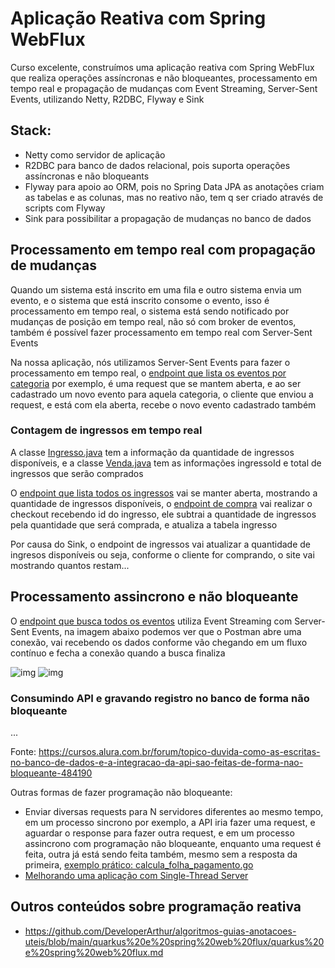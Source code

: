 # Aplicação Reativa com Spring WebFlux

Curso excelente, construímos uma aplicação reativa com Spring WebFlux
que realiza operações assíncronas e não bloqueantes, processamento em tempo real
e propagação de mudanças com Event Streaming, Server-Sent Events, utilizando Netty, 
R2DBC, Flyway e Sink

## Stack:
- Netty como servidor de aplicação
- R2DBC para banco de dados relacional, pois suporta operações assíncronas e não bloqueants
- Flyway para apoio ao ORM, pois no Spring Data JPA as anotações criam as tabelas e as colunas, 
mas no reativo não, tem q ser criado através de scripts com Flyway
- Sink para possibilitar a propagação de mudanças no banco de dados

## Processamento em tempo real com propagação de mudanças

Quando um sistema está inscrito em uma fila e outro sistema envia um evento, e o sistema que está 
inscrito consome o evento, isso é processamento em tempo real, o sistema está sendo notificado 
por mudanças de posição em tempo real, não só com broker de eventos, também é possível fazer 
processamento em tempo real com Server-Sent Events

Na nossa aplicação, nós utilizamos Server-Sent Events para fazer o processamento em tempo real,
o [endpoint que lista os eventos por categoria](https://github.com/DeveloperArthur/aplicacao-reativa-spring-webflux/blob/main/src/main/java/br/com/alura/codechella/api/EventoController.java) por exemplo, é uma request que se mantem aberta, 
e ao ser cadastrado um novo evento para aquela categoria, o cliente que enviou a request, e 
está com ela aberta, recebe o novo evento cadastrado também

### Contagem de ingressos em tempo real

A classe [Ingresso.java](https://github.com/DeveloperArthur/aplicacao-reativa-spring-webflux/blob/main/src/main/java/br/com/alura/codechella/domain/Ingresso.java) tem a informação da quantidade de ingressos disponíveis, e a classe
[Venda.java](https://github.com/DeveloperArthur/aplicacao-reativa-spring-webflux/blob/main/src/main/java/br/com/alura/codechella/domain/Venda.java) tem as informações ingressoId e total de ingressos que serão comprados

O [endpoint que lista todos os ingressos](https://github.com/DeveloperArthur/aplicacao-reativa-spring-webflux/blob/main/src/main/java/br/com/alura/codechella/api/IngressoController.java) vai se manter aberta, mostrando a quantidade de ingressos
disponíveis, o [endpoint de compra](https://github.com/DeveloperArthur/aplicacao-reativa-spring-webflux/blob/main/src/main/java/br/com/alura/codechella/api/IngressoController.java) vai realizar o checkout recebendo id do ingresso, ele subtrai
a quantidade de ingressos pela quantidade que será comprada, e atualiza a tabela ingresso

Por causa do Sink, o endpoint de ingressos vai atualizar a quantidade de ingresos disponíveis
ou seja, conforme o cliente for comprando, o site vai mostrando quantos restam...

## Processamento assincrono e não bloqueante

O [endpoint que busca todos os eventos](https://github.com/DeveloperArthur/aplicacao-reativa-spring-webflux/blob/main/src/main/java/br/com/alura/codechella/api/EventoController.java) utiliza Event Streaming com Server-Sent Events, na imagem
abaixo podemos ver que o Postman abre uma conexão, vai recebendo os dados conforme vão chegando
em um fluxo contínuo e fecha a conexão quando a busca finaliza

![img](./assets/Captura%20de%20Tela%202025-02-17%20às%2017.20.07.png)
![img](./assets/Captura%20de%20Tela%202025-02-17%20às%2017.20.34.png)

### Consumindo API e gravando registro no banco de forma não bloqueante

...

Fonte: https://cursos.alura.com.br/forum/topico-duvida-como-as-escritas-no-banco-de-dados-e-a-integracao-da-api-sao-feitas-de-forma-nao-bloqueante-484190

Outras formas de fazer programação não bloqueante:
- Enviar diversas requests para N servidores diferentes ao mesmo tempo, em um processo sincrono por 
exemplo, a API iria fazer uma request, e aguardar o response para fazer outra request, e em um 
processo assincrono com programação não bloqueante, enquanto uma request é feita, outra já está 
sendo feita também, mesmo sem a resposta da primeira, [exemplo prático: calcula_folha_pagamento.go](https://github.com/DeveloperArthur/golang-first-api-rest/blob/main/service/calcula_folha_pagamento.go)
- [Melhorando uma aplicação com Single-Thread Server](https://github.com/DeveloperArthur/arquitetura-escalabilidade-com-php?tab=readme-ov-file#melhorando-disponibilidade-da-aplica%C3%A7%C3%A3o)

## Outros conteúdos sobre programação reativa
- https://github.com/DeveloperArthur/algoritmos-guias-anotacoes-uteis/blob/main/quarkus%20e%20spring%20web%20flux/quarkus%20e%20spring%20web%20flux.md

